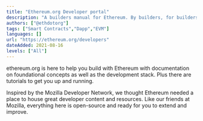 ```yaml
---
title: "Ethereum.org Developer portal"
description: "A builders manual for Ethereum. By builders, for builders."
authors: ["@ethdotorg"]
tags: ["Smart Contracts","Dapp","EVM"]
languages: []
url: "https://ethereum.org/developers"
dateAdded: 2021-08-16
levels: ["All"]
---
```


ethereum.org is here to help you build with Ethereum with documentation on foundational concepts as well as the development stack. Plus there are tutorials to get you up and running.

Inspired by the Mozilla Developer Network, we thought Ethereum needed a place to house great developer content and resources. Like our friends at Mozilla, everything here is open-source and ready for you to extend and improve.